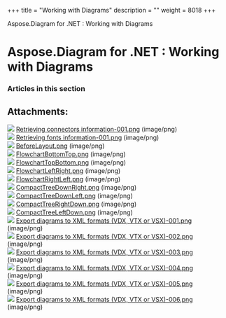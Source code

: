 +++
title = "Working with Diagrams" 
description = "" 
weight = 8018 
+++

Aspose.Diagram for .NET : Working with Diagrams  

# Aspose.Diagram for .NET : Working with Diagrams


### Articles in this section

           

## Attachments:

![](https://docs2.aspose.com/diagram/net/images/icons/bullet_blue.gif) [Retrieving connectors information-001.png](https://docs2.aspose.com/diagram/net/attachments/18350165/18546858.png) (image/png)  
![](https://docs2.aspose.com/diagram/net/images/icons/bullet_blue.gif) [Retrieving fonts information-001.png](https://docs2.aspose.com/diagram/net/attachments/18350165/18546861.png) (image/png)  
![](https://docs2.aspose.com/diagram/net/images/icons/bullet_blue.gif) [BeforeLayout.png](https://docs2.aspose.com/diagram/net/attachments/18350165/18546860.png) (image/png)  
![](https://docs2.aspose.com/diagram/net/images/icons/bullet_blue.gif) [FlowchartBottomTop.png](https://docs2.aspose.com/diagram/net/attachments/18350165/18546863.png) (image/png)  
![](https://docs2.aspose.com/diagram/net/images/icons/bullet_blue.gif) [FlowchartTopBottom.png](https://docs2.aspose.com/diagram/net/attachments/18350165/18546862.png) (image/png)  
![](https://docs2.aspose.com/diagram/net/images/icons/bullet_blue.gif) [FlowchartLeftRight.png](https://docs2.aspose.com/diagram/net/attachments/18350165/18546865.png) (image/png)  
![](https://docs2.aspose.com/diagram/net/images/icons/bullet_blue.gif) [FlowchartRightLeft.png](https://docs2.aspose.com/diagram/net/attachments/18350165/18546864.png) (image/png)  
![](https://docs2.aspose.com/diagram/net/images/icons/bullet_blue.gif) [CompactTreeDownRight.png](https://docs2.aspose.com/diagram/net/attachments/18350165/18546867.png) (image/png)  
![](https://docs2.aspose.com/diagram/net/images/icons/bullet_blue.gif) [CompactTreeDownLeft.png](https://docs2.aspose.com/diagram/net/attachments/18350165/18546866.png) (image/png)  
![](https://docs2.aspose.com/diagram/net/images/icons/bullet_blue.gif) [CompactTreeRightDown.png](https://docs2.aspose.com/diagram/net/attachments/18350165/18546869.png) (image/png)  
![](https://docs2.aspose.com/diagram/net/images/icons/bullet_blue.gif) [CompactTreeLeftDown.png](https://docs2.aspose.com/diagram/net/attachments/18350165/18546868.png) (image/png)  
![](https://docs2.aspose.com/diagram/net/images/icons/bullet_blue.gif) [Export diagrams to XML formats (VDX, VTX or VSX)-001.png](https://docs2.aspose.com/diagram/net/attachments/18350165/18546943.png) (image/png)  
![](https://docs2.aspose.com/diagram/net/images/icons/bullet_blue.gif) [Export diagrams to XML formats (VDX, VTX or VSX)-002.png](https://docs2.aspose.com/diagram/net/attachments/18350165/18546944.png) (image/png)  
![](https://docs2.aspose.com/diagram/net/images/icons/bullet_blue.gif) [Export diagrams to XML formats (VDX, VTX or VSX)-003.png](https://docs2.aspose.com/diagram/net/attachments/18350165/18546941.png) (image/png)  
![](https://docs2.aspose.com/diagram/net/images/icons/bullet_blue.gif) [Export diagrams to XML formats (VDX, VTX or VSX)-004.png](https://docs2.aspose.com/diagram/net/attachments/18350165/18546942.png) (image/png)  
![](https://docs2.aspose.com/diagram/net/images/icons/bullet_blue.gif) [Export diagrams to XML formats (VDX, VTX or VSX)-005.png](https://docs2.aspose.com/diagram/net/attachments/18350165/18546939.png) (image/png)  
![](https://docs2.aspose.com/diagram/net/images/icons/bullet_blue.gif) [Export diagrams to XML formats (VDX, VTX or VSX)-006.png](https://docs2.aspose.com/diagram/net/attachments/18350165/18546940.png) (image/png)  


